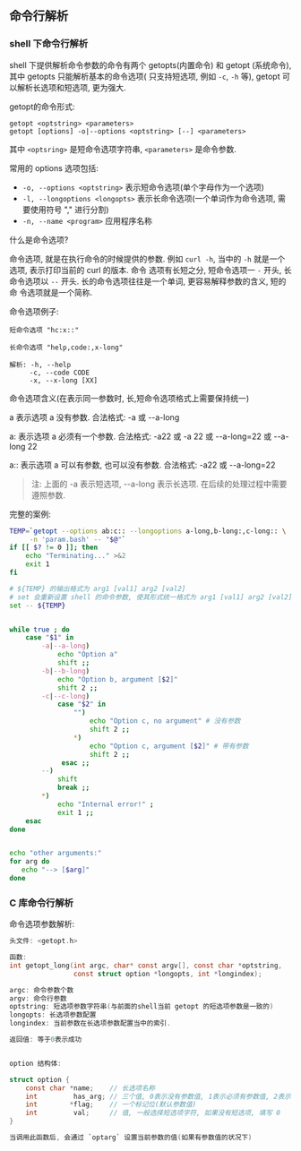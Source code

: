 ## 命令行解析

### shell 下命令行解析

shell 下提供解析命令参数的命令有两个 getopts(内置命令) 和 getopt (系统命令), 其中 getopts 只能解析基本的命令选项(
只支持短选项, 例如 `-c`, `-h` 等), getopt 可以解析长选项和短选项, 更为强大. 


getopt的命令形式:

```
getopt <optstring> <parameters>
getopt [options] -o|--options <optstring> [--] <parameters>
```

其中 `<optsring>` 是短命令选项字符串, `<parameters>` 是命令参数.

常用的 options 选项包括:

- `-o, --options <optstring>` 表示短命令选项(单个字母作为一个选项)
- `-l, --longoptions <longopts>` 表示长命令选项(一个单词作为命令选项, 需要使用符号 "," 进行分割)
- `-n, --name <program>` 应用程序名称

什么是命令选项?

命令选项, 就是在执行命令的时候提供的参数. 例如 `curl -h`, 当中的 `-h` 就是一个选项, 表示打印当前的 curl 的版本. 命令
选项有长短之分, 短命令选项一 `-` 开头, 长命令选项以 `--` 开头. 长的命令选项往往是一个单词, 更容易解释参数的含义, 短的命
令选项就是一个简称. 

命令选项例子:

```
短命令选项 "hc:x::"

长命令选项 "help,code:,x-long"

解析: -h, --help
     -c, --code CODE
     -x, --x-long [XX]
```

命令选项含义(在表示同一参数时, 长,短命令选项格式上需要保持统一)

a   表示选项 a 没有参数. 合法格式: -a 或 --a-long

a:  表示选项 a 必须有一个参数. 合法格式: -a22 或 -a 22 或 --a-long=22 或 --a-long 22

a:: 表示选项 a 可以有参数, 也可以没有参数. 合法格式: -a22 或 --a-long=22

> 注: 上面的 -a 表示短选项, --a-long 表示长选项. 在后续的处理过程中需要遵照参数.


完整的案例:

```bash
TEMP=`getopt --options ab:c:: --longoptions a-long,b-long:,c-long:: \
     -n 'param.bash' -- "$@"`
if [[ $? != 0 ]]; then
    echo "Terminating..." >&2
    exit 1
fi

# ${TEMP} 的输出格式为 arg1 [val1] arg2 [val2]
# set 会重新设置 shell 的命令参数, 使其形式统一格式为 arg1 [val1] arg2 [val2] ..., 为后面参数解析打基础.
set -- ${TEMP}


while true ; do
    case "$1" in
        -a|--a-long)
            echo "Option a"
            shift ;;
        -b|--b-long)
            echo "Option b, argument [$2]"
            shift 2 ;;
        -c|--c-long)
            case "$2" in
                "")
                    echo "Option c, no argument" # 没有参数
                    shift 2 ;;
                *)
                    echo "Option c, argument [$2]" # 带有参数
                    shift 2 ;;
             esac ;;
        --)
            shift
            break ;;
        *)
            echo "Internal error!" ;
            exit 1 ;;
    esac
done


echo "other arguments:"
for arg do
   echo "--> [$arg]"
done
```

### C 库命令行解析

命令选项参数解析:

```C
头文件: <getopt.h>

函数:
int getopt_long(int argc, char* const argv[], const char *optstring,
				const struct option *longopts, int *longindex);

argc: 命令参数个数
argv: 命令行参数
optstring: 短选项参数字符串(与前面的shell当前 getopt 的短选项参数是一致的)
longopts: 长选项参数配置
longindex: 当前参数在长选项参数配置当中的索引.

返回值: 等于0表示成功


option 结构体:

struct option {
    const char *name;    // 长选项名称
    int         has_arg; // 三个值, 0表示没有参数值, 1表示必须有参数值, 2表示可以有参数值,也可以没有参数值
    int        *flag;    // 一个标记位(默认参数值)
    int         val;     // 值, 一般选择短选项字符, 如果没有短选项, 填写 0
}

当调用此函数后, 会通过 `optarg` 设置当前参数的值(如果有参数值的状况下)
```
